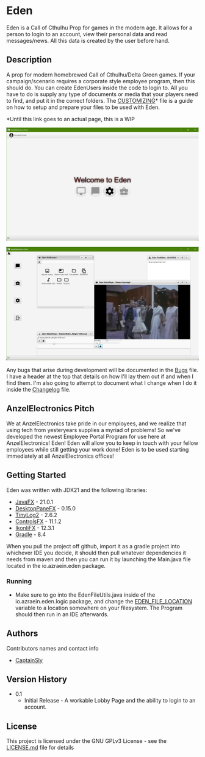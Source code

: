 # Eden

Eden is a Call of Cthulhu Prop for games in the modern age. It allows for a person to login to an account, view their personal data and read messages/news. All this data is created by the user before hand. 

## Description

A prop for modern homebrewed Call of Cthulhu/Delta Green games. If your campaign/scenario requires a corporate style employee program, then this should do. You can create EdenUsers inside the code to login to. All you have to do is supply any type of documents or media that your players need to find, and put it in the correct folders. The [CUSTOMIZING](CUSTOMIZING.md)* file is a guide on how to setup and prepare your files to be used with Eden. 


*Until this link goes to an actual page, this is a WIP


![Eden Lobby](edenImage.png)

![Eden Desktop](edenDesktop.png)


Any bugs that arise during development will be documented in the [Bugs](Bugs.md) file. I have a header at the top that details on how I'll lay them out if and when I find them. I'm also going to attempt to document what I change when I do it inside the [Changelog](ChangeLog.md) file.

## AnzelElectronics Pitch

We at AnzelElectronics take pride in our employees, and we realize that using tech from yesteryears supplies a myriad of problems! So we've developed the newest Employee Portal Program for use here at AnzelElectronics! Eden! Eden will allow you to keep in touch with your fellow employees while still getting your work done! Eden is to be used starting immediately at all AnzelElectronics offices! 


## Getting Started

Eden was written with JDK21 and the following libraries:

* [JavaFX](https://openjfx.io/openjfx-docs/#introduction) - 21.0.1
* [DesktopPaneFX](https://github.com/kordamp/desktoppanefx) - 0.15.0
* [TinyLog2](https://tinylog.org/v2/) - 2.6.2
* [ControlsFX](https://central.sonatype.com/artifact/org.controlsfx/controlsfx) - 11.1.2
* [IkonliFX](https://github.com/kordamp/ikonli/) - 12.3.1
* [Gradle](https://gradle.org) - 8.4


When you pull the project off github, import it as a gradle project into whichever IDE you decide, it should then pull whatever dependencies it needs from maven and then you can run it by launching the Main.java file located in the io.azraein.eden package.

### Running

* Make sure to go into the EdenFileUtils.java inside of the io.azraein.eden.logic package, and change the [EDEN_FILE_LOCATION](https://github.com/CaptainSly/Eden/blob/9a31b7a99e5d39c67d41a057821f2c94e15a5553/src/main/java/io/azraein/eden/logic/EdenFileUtils.java#L11C2-L11C78) variable to a location somewhere on your filesystem. The Program should then run in an IDE afterwards. 

## Authors

Contributors names and contact info

* [CaptainSly](https://github.com/CaptainSly)

## Version History

* 0.1
    * Initial Release - A workable Lobby Page and the ability to login to an account. 

## License

This project is licensed under the GNU GPLv3 License - see the [LICENSE.md](LICENSE.md) file for details